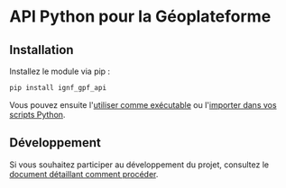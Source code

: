 # API Python pour la Géoplateforme

## Installation

Installez le module via pip :

```sh
pip install ignf_gpf_api
```

Vous pouvez ensuite l'[utiliser comme exécutable](docs/comme-executable.md) ou l'[importer dans vos scripts Python](docs/comme-module.md).

## Développement

Si vous souhaitez participer au développement du projet, consultez le [document détaillant comment procéder](docs/development.md).
